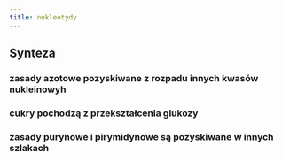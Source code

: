 ```yaml
---
title: nukleotydy
---
```


## Synteza
### zasady azotowe pozyskiwane z rozpadu innych kwasów nukleinowyh
### cukry pochodzą z przekształcenia glukozy
### zasady purynowe i pirymidynowe są pozyskiwane w innych szlakach
